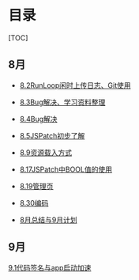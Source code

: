 # 目录

[TOC]

## 8月

* [8.2RunLoop闲时上传日志、Git使用](https://github.com/yanqizhao/dev-note/blob/August/August/8.2RunLoop闲时上传日志、Git使用.md)

* [8.3Bug解决、学习资料整理](https://github.com/yanqizhao/dev-note/blob/August/August/8.3Bug解决、学习资料整理.md)

* [8.4Bug解决](https://github.com/yanqizhao/dev-note/blob/August/August/8.4Bug解决.md)

* [8.5JSPatch初步了解](https://github.com/yanqizhao/dev-note/blob/August/August/8.5JSPatch初步了解.md)

* [8.9资源载入方式](https://github.com/yanqizhao/dev-note/blob/August/August/8.9资源载入方式.md)

* [8.17JSPatch中BOOL值的使用](https://github.com/yanqizhao/dev-note/blob/August/August/8.17JSPatch中BOOL值的使用.md)

* [8.19管理页](https://github.com/yanqizhao/dev-note/blob/August/August/8.19管理页.md)

* [8.30编码](https://github.com/yanqizhao/dev-note/blob/August/August/8.30编码.md)

* [8月总结与9月计划](https://github.com/yanqizhao/dev-note/blob/August/August/8月总结与9月计划.md)

## 9月

[9.1代码签名与app启动加速]()

